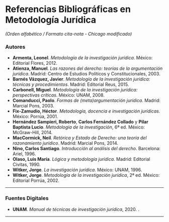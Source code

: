 # Referencias Bibliográficas en Metodología Jurídica  
*(Orden alfabético / Formato cita-nota - Chicago modificado)*  

### **Autores**  
- **Armenta, Leonel**. *Metodología de la investigación jurídica*. México: Editorial Flores, 2012.  
- **Atienza, Manuel**. *Las razones del derecho: teorías de la argumentación jurídica*. Madrid: Centro de Estudios Políticos y Constitucionales, 2003.  
- **Barnés Vázquez, Javier**. *Metodología de la investigación jurídica: técnicas y procedimientos*. Madrid: Editorial Reus, 2015.  
- **Carbonell, Miguel**. *Metodología de la investigación jurídica: perspectivas críticas*. México: UNAM, 2008.  
- **Comanducci, Paolo**. *Formas de (meta)argumentación jurídica*. Madrid: Marcial Pons, 2003.  
- **Fix-Zamudio, Héctor**. *Metodología, docencia e investigación jurídicas*. México: Porrúa, 2001.  
- **Hernández Sampieri, Roberto**, **Carlos Fernández Collado** y **Pilar Baptista Lucio**. *Metodología de la investigación*, 6ª ed. México: McGraw-Hill, 2014.  
- **MacCormick, Neil**. *Retórica y Estado de Derecho: una teoría del razonamiento jurídico*. Madrid: Marcial Pons, 2014.  
- **Nino, Carlos Santiago**. *Introducción al análisis del derecho*. Barcelona: Ariel, 1996.  
- **Olaso, Luis María**. *Lógica y metodología jurídica*. Madrid: Editorial Civitas, 1990.  
- **Witker, Jorge**. *La investigación jurídica*. México: UNAM, 1996.  
- **Witker, Jorge**. *Metodología de la investigación jurídica*, 2ª ed. México: Editorial Porrúa, 2002.  

---

### **Fuentes Digitales**  
- **UNAM**. *Manual de técnicas de investigación jurídica*, 2020. .  

---

